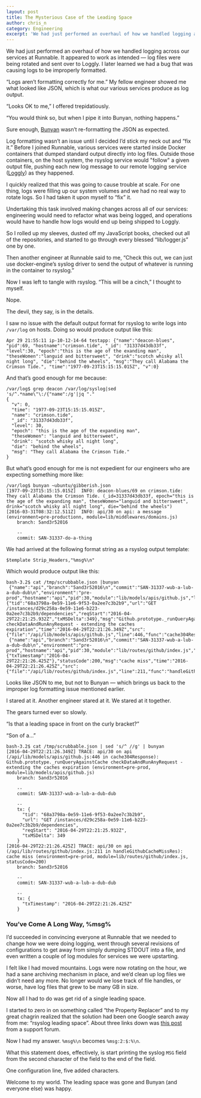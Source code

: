 ```yaml
---
layout: post
title: The Mysterious Case of the Leading Space
author: chris_n
category: Engineering
excerpt: 'We had just performed an overhaul of how we handled logging across our services at Runnable. It appeared to work as intended — log files were being rotated and sent over to Loggly. I later learned we had a bug that was causing logs to be improperly formatted.<br><br>“Logs aren’t formatting correctly for me.” My fellow engineer showed me what looked like JSON, which is what our various services produce as log output.<br><br>“Looks OK to me,” I offered trepidatiously.<br><br>“You would think so, but when I pipe it into Bunyan, nothing happens.”<br><br>Sure enough, <a href="https://github.com/trentm/node-bunyan" class="link">Bunyan</a> wasn’t re-formatting the JSON as expected.'
---
```


<p class="p">We had just performed an overhaul of how we handled logging across our services at Runnable. It appeared to work as intended — log files were being rotated and sent over to Loggly. I later learned we had a bug that was causing logs to be improperly formatted.</p>

<p class="p">“Logs aren’t formatting correctly for me.” My fellow engineer showed me what looked like JSON, which is what our various services produce as log output.</p>

<p class="p">“Looks OK to me,” I offered trepidatiously.</p>

<p class="p">“You would think so, but when I pipe it into Bunyan, nothing happens.”</p>

<p class="p">Sure enough, <a href="https://github.com/trentm/node-bunyan" class="link">Bunyan</a> wasn’t re-formatting the JSON as expected.</p>

<p class="p">Log formatting wasn’t an issue until I decided I’d stick my neck out and “fix it.” Before I joined Runnable, various services were started inside Docker containers that dumped standard output directly into log files. Outside those containers, on the host system, the rsyslog service would "follow" a given output file, pushing each new log message to our remote logging service (<a href="https://www.loggly.com/" class="link">Loggly</a>) as they happened.</p>

<p class="p">I quickly realized that this was going to cause trouble at scale. For one thing, logs were filling up our system volumes and we had no real way to rotate logs. So I had taken it upon myself to “fix” it.</p>

<p class="p">Undertaking this task involved making changes across all of our services: engineering would need to refactor what was being logged, and operations would have to handle how logs would end up being shipped to Loggly.</p>

<p class="p">So I rolled up my sleeves, dusted off my JavaScript books, checked out all of the repositories, and started to go through every blessed “lib/logger.js” one by one.</p>

<p class="p">Then another engineer at Runnable said to me, “Check this out, we can just use docker-engine’s syslog driver to send the output of whatever is running in the container to rsyslog.”</p>

<p class="p">Now I was left to tangle with rsyslog. “This will be a cinch,” I thought to myself.</p>

<p class="p">Nope.</p>

<p class="p">The devil, they say, is in the details.</p>

<p class="p">I saw no issue with the default output format for rsyslog to write logs into <code class="monospace">/var/log</code> on hosts. Doing so would produce output like this:</p>

<pre class="pre"><code class="monospace">Apr 29 21:55:11 ip-10-12-14-64 testapp: {"name":"deacon-blues", "pid":69, "hostname":"crimson.tide", "_id": "31337d43db33f", "level":30, "epoch":"this is the age of the exanding man", "theseWomen":"languid and bittersweet", "drink":"scotch whisky all night long", "die":"behind the wheels", "msg":"They call Alabama the Crimson Tide.", "time":"1977-09-23T15:15:15.015Z", "v":0}</code></pre>

<p class="p">And that’s good enough for me because:</p>

<pre class="pre"><code class="monospace"><span class="text-purple-light">/var/log$</span> grep deacon /var/log/syslog|sed 's/^.*name\"\:/{"name":/g'|jq "."
{
  "v": 0,
  "time": "1977-09-23T15:15:15.015Z",
  "name": "crimson.tide",
  "_id": "31337d43db33f",
  "level": 30,
  "epoch": "this is the age of the expanding man",
  "theseWomen": "languid and bittersweet",
  "drink": "scotch whisky all night long",
  "die": "behind the wheels",
  "msg": "They call Alabama the Crimson Tide."
}</code></pre>

<p class="p">But what’s good enough for me is not expedient for our engineers who are expecting something more like:</p>

<pre class="pre"><code class="monospace"><span class="text-purple-light">/var/log$</span> bunyan ~ubuntu/gibberish.json
[1977-09-23T15:15:15.015Z]  INFO: deacon-blues/69 on crimson.tide: They call Alabama the Crimson Tide. (_id=31337d43db33f, epoch="this is the age of the expanding man", theseWomen="languid and bittersweet", drink="scotch whisky all night long", die="behind the wheels")
[2016-03-31T08:32:12.511Z]  INFO: api/30 on api: a message (environment=pre-productionn, module=lib/middlewares/domains.js)
    branch: 5and3r52016

    --
    commit: SAN-31337-do-a-thing</code></pre>


<p class="p">We had arrived at the following format string as a rsyslog output template:</p>

<pre class="pre"><code class="monospace">$template Strip_Headers,"%msg%\n"</code></pre>

<p class="p">Which would produce output like this:</p>

<pre class="pre"><code class="monospace"><span class="text-purple-light">bash-3.2$</span> cat /tmp/scrubbable.json |bunyan
 {"name":"api","branch":"5and3r52016\n","commit":"SAN-31337-wub-a-lub-a-dub-dub\n","environment":"pre-prod","hostname":"api","pid":30,"module":"lib/models/apis/github.js","level":10,"tx":{"tid":"68a3798a-0e59-11e6-9f53-0a2ee7c3b2b9","url":"GET /instances/d29c258a-0e59-11e6-b223-0a2ee7c3b2b9/dependencies","reqStart":"2016-04-29T22:21:25.932Z","txMSDelta":349},"msg":"Github.prototype._runQueryAgainstCache checkDataAndRunAnyRequest - extending the caches expiration","time":"2016-04-29T22:21:26.349Z","src":{"file":"/api/lib/models/apis/github.js","line":446,"func":"cache304Response"},"v":0}
 {"name":"api","branch":"5and3r52016\n","commit":"SAN-31337-wub-a-lub-a-dub-dub\n","environment":"pre-prod","hostname":"api","pid":30,"module":"lib/routes/github/index.js","level":10,"tx":{"txTimestamp":"2016-04-29T22:21:26.425Z"},"statusCode":200,"msg":"cache miss","time":"2016-04-29T22:21:26.425Z","src":{"file":"/api/lib/routes/github/index.js","line":211,"func":"handleGithubCacheMissRes"},"v":0}</code></pre>

<p class="p">Looks like JSON to me, but not to Bunyan — which brings us back to the improper log formatting issue mentioned earlier.</p>

<p class="p">I stared at it. Another engineer stared at it. We stared at it together.</p>

<p class="p">The gears turned ever so slowly.</p>

<p class="p">“Is that a leading space in front on the curly bracket?”</p>

<p class="p">“Son of a…”</p>

<pre class="pre"><code class="monospace"><span class="text-purple-light">bash-3.2$</span> cat /tmp/scrubbable.json | sed 's/^ //g' | bunyan
[2016-04-29T22:21:26.349Z] TRACE: api/30 on api (/api/lib/models/apis/github.js:446 in cache304Response): Github.prototype._runQueryAgainstCache checkDataAndRunAnyRequest - extending the caches expiration (environment=pre-prod, module=lib/models/apis/github.js)
    branch: 5and3r52016

    --
    commit: SAN-31337-wub-a-lub-a-dub-dub

    --
    tx: {
      "tid": "68a3798a-0e59-11e6-9f53-0a2ee7c3b2b9",
      "url": "GET /instances/d29c258a-0e59-11e6-b223-0a2ee7c3b2b9/dependencies",
      "reqStart": "2016-04-29T22:21:25.932Z",
      "txMSDelta": 349
    }
[2016-04-29T22:21:26.425Z] TRACE: api/30 on api (/api/lib/routes/github/index.js:211 in handleGithubCacheMissRes): cache miss (environment=pre-prod, module=lib/routes/github/index.js, statusCode=200)
    branch: 5and3r52016

    --
    commit: SAN-31337-wub-a-lub-a-dub-dub

    --
    tx: {
      "txTimestamp": "2016-04-29T22:21:26.425Z"
    }</code></pre>

<h3 class="h3">You’ve Come A Long Way, %msg%</h3>

<p class="p">I’d succeeded in convincing everyone at Runnable that we needed to change how we were doing logging, went through several revisions of configurations to get away from simply dumping STDOUT into a file, and even written a couple of log modules for services we were upstarting.</p>

<p class="p">I felt like I had moved mountains. Logs were now rotating on the hour, we had a sane archiving mechanism in place, and we’d clean up log files we didn’t need any more. No longer would we lose track of file handles, or worse, have log files that grew to be many GB in size.</p>

<p class="p">Now all I had to do was get rid of a single leading space.</p>

<p class="p">I started to zero in on something called “the Property Replacer” and to my great chagrin realized that the solution had been one Google search away from me: “rsyslog leading space”. About three links down was <a href="http://kb.monitorware.com/how-remove-messages-prefix-t12116.html" class="link">this post</a> from a support forum.</p>

<p class="p">Now I had my answer. <code class="monospace">%msg%\n</code> becomes <code class="monospace">%msg:2:$:%\n</code>.</p>

<p class="p">What this statement does, effectively, is start printing the syslog <code class="monospace">MSG</code> field from the second character of the field to the end of the field.</p>

<p class="p">One configuration line, five added characters.</p>

<p class="p">Welcome to my world. The leading space was gone and Bunyan (and everyone else) was happy.</p>
